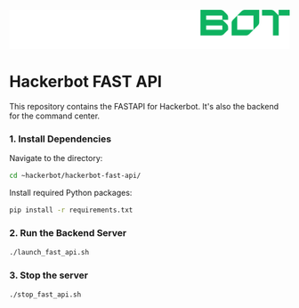 ![HackerBot](images/transparent_hb_horizontal_industries_.png)
# Hackerbot FAST API
This repository contains the FASTAPI for Hackerbot. It's also the backend for the command center.

### 1. Install Dependencies
Navigate to the directory:
```bash
cd ~hackerbot/hackerbot-fast-api/
```
Install required Python packages:
```bash
pip install -r requirements.txt
```
### 2. Run the Backend Server
```bash
./launch_fast_api.sh
```
### 3. Stop the server
```bash
./stop_fast_api.sh 
```